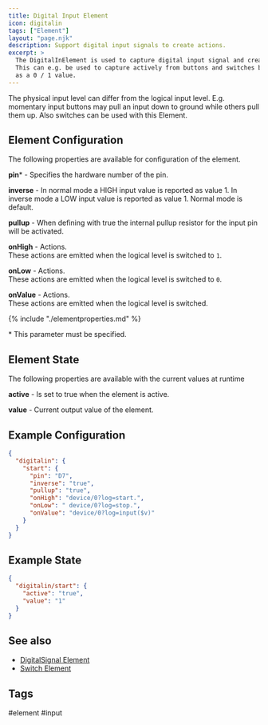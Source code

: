 ```yaml
---
title: Digital Input Element
icon: digitalin
tags: ["Element"]
layout: "page.njk"
description: Support digital input signals to create actions. 
excerpt: >
  The DigitalInElement is used to capture digital input signal and create actions based on level changes.
  This can e.g. be used to capture actively from buttons and switches but also some sensors offer a digital output
  as a 0 / 1 value.
---
```


The physical input level can differ from the logical input level. E.g. momentary input buttons may pull an input down to ground while others pull them up. Also switches can be used with this Element.


## Element Configuration

The following properties are available for configuration of the element.

<object data="/element.svg?digitalin" type="image/svg+xml"></object>

**pin**\* - Specifies the hardware number of the pin.

**inverse** - In normal mode a HIGH input value is reported as value 1. In inverse mode a LOW input value is reported as value 1. Normal mode is default.

**pullup** - When defining with true the internal pullup resistor for the input pin will be activated.

**onHigh** - Actions.<br/>These actions are emitted when the logical level is switched to `1`.

**onLow** - Actions.<br/>These actions are emitted when the logical level is switched to `0`.

**onValue** - Actions.<br/>These actions are emitted when the logical level is switched.

{% include "./elementproperties.md" %}

\* This parameter must be specified.


## Element State

The following properties are available with the current values at runtime

**active** - Is set to true when the element is active.

**value** - Current output value of the element.


## Example Configuration

``` json
{
  "digitalin": {
    "start": {
      "pin": "D7",
      "inverse": "true",
      "pullup": "true",
      "onHigh": "device/0?log=start.",
      "onLow": " device/0?log=stop.",
      "onValue": "device/0?log=input($v)"
    }
  }
}
```


## Example State

``` json
{
  "digitalin/start": {
    "active": "true",
    "value": "1"
  }
}
```

## See also

* [DigitalSignal Element](/elements/digitalsignal.md)
* [Switch Element](/elements/switch.md)


## Tags
#element #input
